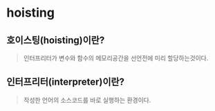# hoisting

## 호이스팅(hoisting)이란?

> 인터프리터가 변수와 함수의 메모리공간을 선언전에 미리 할당하는것이다.

## 인터프리터(interpreter)이란?
> 작성한 언어의 소스코드를 바로 실행하는 환경이다.